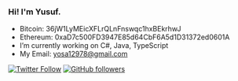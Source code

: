### Hi! I'm Yusuf.

- Bitcoin: 36jW1LyMEicXFLrQLnFnswqc1hxBEkrhwJ
- Ethereum: 0xaD7c500FD3947E85d64CbF6A5d1D31372ed0601A
- I’m currently working on C#, Java, TypeScript
- My Email: yosa12978@gmail.com

[![Twitter Follow](https://img.shields.io/twitter/follow/yosaa5782?style=social)](https://twitter.com/yosaa5782)
[![GitHub followers](https://img.shields.io/github/followers/yosa12978?style=social)](https://github.com/yosa12978)
